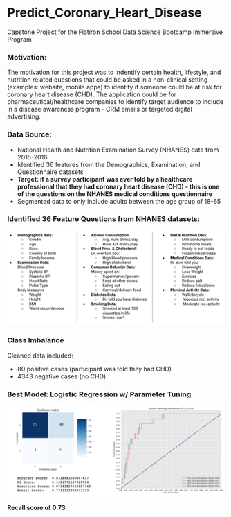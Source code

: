 # Predict_Coronary_Heart_Disease
Capstone Project for the Flatiron School Data Science Bootcamp Immersive Program

### Motivation:
The motivation for this project was to indentify certain health, lifestyle, and nutrition related questions that could be asked in a non-clinical setting (examples: website, mobile apps) to identify if someone could be at risk for coronary heart disease (CHD). The application could be for pharmaceutical/healthcare companies to identify target audience to include in a disease awareness program - CRM emails or targeted digital advertising.

### Data Source:
- National Health and Nutrition Examination Survey (NHANES) data from 2015-2016.
- Identified 36 features from the Demographics, Examination, and Questionnaire datasets
- **Target: if a survey participant was ever told by a healthcare professional that they had coronary heart disease (CHD) - this is one of the questions on the NHANES medical conditions questionnaire**
- Segmented data to only include adults between the age group of 18-65



### Identified 36 Feature Questions from NHANES datasets:

![Features](https://github.com/abukhimani/Predict_Coronary_Heart_Disease/blob/master/imgs/36-features.png)


### Class Imbalance
Cleaned data included:
 - 80 positive cases (participant was told they had CHD)
 - 4343 negative cases (no CHD)
 
### Best Model: Logistic Regression w/ Parameter Tuning

![Best Model](https://github.com/abukhimani/Predict_Coronary_Heart_Disease/blob/master/imgs/Best_Model.png)


**Recall score of 0.73**





